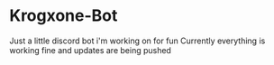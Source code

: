 # Krogxone-Bot
Just a little discord bot i'm working on for fun
Currently everything is working fine and updates are being pushed
